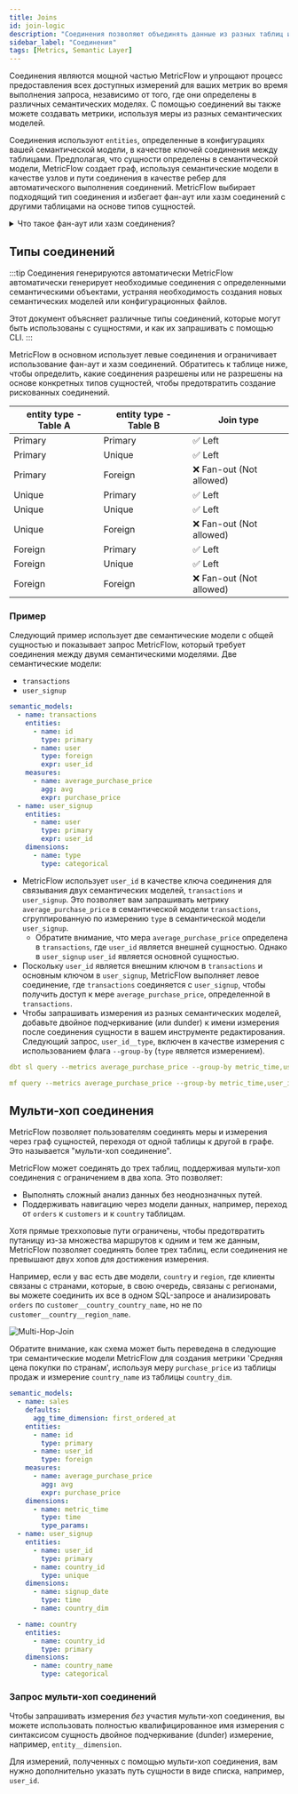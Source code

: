 ```yaml
---
title: Joins
id: join-logic
description: "Соединения позволяют объединять данные из разных таблиц и создавать новые метрики"
sidebar_label: "Соединения"
tags: [Metrics, Semantic Layer]
---
```


Соединения являются мощной частью MetricFlow и упрощают процесс предоставления всех доступных измерений для ваших метрик во время выполнения запроса, независимо от того, где они определены в различных семантических моделях. С помощью соединений вы также можете создавать метрики, используя меры из разных семантических моделей.

Соединения используют `entities`, определенные в конфигурациях вашей семантической модели, в качестве ключей соединения между таблицами. Предполагая, что сущности определены в семантической модели, MetricFlow создает граф, используя семантические модели в качестве узлов и пути соединения в качестве ребер для автоматического выполнения соединений. MetricFlow выбирает подходящий тип соединения и избегает фан-аут или хазм соединений с другими таблицами на основе типов сущностей.

<details>
  <summary>Что такое фан-аут или хазм соединения?</summary>
  <div>
    <div>&mdash; Фан-аут соединения возникают, когда одна строка в таблице соединяется с несколькими строками в другой таблице, что приводит к большему количеству выходных строк, чем входных.<br /><br />
    &mdash; Хазм соединения возникают, когда две таблицы имеют отношение многие ко многим через промежуточную таблицу, и соединение приводит к дублированию или отсутствию данных. </div>
  </div>
</details>

## Типы соединений

:::tip Соединения генерируются автоматически
MetricFlow автоматически генерирует необходимые соединения с определенными семантическими объектами, устраняя необходимость создания новых семантических моделей или конфигурационных файлов.

Этот документ объясняет различные типы соединений, которые могут быть использованы с сущностями, и как их запрашивать с помощью CLI.
:::

MetricFlow в основном использует левые соединения и ограничивает использование фан-аут и хазм соединений. Обратитесь к таблице ниже, чтобы определить, какие соединения разрешены или не разрешены на основе конкретных типов сущностей, чтобы предотвратить создание рискованных соединений.

| entity type - Table A | entity type - Table B | Join type            |
|---------------------------|---------------------------|----------------------|
| Primary                   | Primary                   | ✅ Left                 |
| Primary                   | Unique                    | ✅ Left                 |
| Primary                   | Foreign                   | ❌ Fan-out (Not allowed) |
| Unique                    | Primary                   | ✅ Left                 |
| Unique                    | Unique                    | ✅ Left                 |
| Unique                    | Foreign                   | ❌ Fan-out (Not allowed) |
| Foreign                   | Primary                   | ✅ Left                 |
| Foreign                   | Unique                    | ✅ Left                 |
| Foreign                   | Foreign                   | ❌ Fan-out (Not allowed) |   

### Пример

Следующий пример использует две семантические модели с общей сущностью и показывает запрос MetricFlow, который требует соединения между двумя семантическими моделями. Две семантические модели:
- `transactions`
- `user_signup`

```yaml
semantic_models:
  - name: transactions
    entities:
      - name: id
        type: primary
      - name: user
        type: foreign
        expr: user_id
    measures:
      - name: average_purchase_price
        agg: avg
        expr: purchase_price
  - name: user_signup
    entities:
      - name: user
        type: primary
        expr: user_id
    dimensions:
      - name: type
        type: categorical
```

- MetricFlow использует `user_id` в качестве ключа соединения для связывания двух семантических моделей, `transactions` и `user_signup`. Это позволяет вам запрашивать метрику `average_purchase_price` в семантической модели `transactions`, сгруппированную по измерению `type` в семантической модели `user_signup`.
  - Обратите внимание, что мера `average_purchase_price` определена в `transactions`, где `user_id` является внешней сущностью. Однако в `user_signup` `user_id` является основной сущностью.
- Поскольку `user_id` является внешним ключом в `transactions` и основным ключом в `user_signup`, MetricFlow выполняет левое соединение, где `transactions` соединяется с `user_signup`, чтобы получить доступ к мере `average_purchase_price`, определенной в `transactions`.
- Чтобы запрашивать измерения из разных семантических моделей, добавьте двойное подчеркивание (или dunder) к имени измерения после соединения сущности в вашем инструменте редактирования. Следующий запрос, `user_id__type`, включен в качестве измерения с использованием флага `--group-by` (`type` является измерением).

```yaml 
dbt sl query --metrics average_purchase_price --group-by metric_time,user_id__type # В dbt Cloud
```

```yaml 
mf query --metrics average_purchase_price --group-by metric_time,user_id__type # В dbt Core
```

## Мульти-хоп соединения

MetricFlow позволяет пользователям соединять меры и измерения через граф сущностей, переходя от одной таблицы к другой в графе. Это называется "мульти-хоп соединение".

MetricFlow может соединять до трех таблиц, поддерживая мульти-хоп соединения с ограничением в два хопа. Это позволяет:
- Выполнять сложный анализ данных без неоднозначных путей.
- Поддерживать навигацию через модели данных, например, переход от `orders` к `customers` и к `country` таблицам.

Хотя прямые треххоповые пути ограничены, чтобы предотвратить путаницу из-за множества маршрутов к одним и тем же данным, MetricFlow позволяет соединять более трех таблиц, если соединения не превышают двух хопов для достижения измерения.

Например, если у вас есть две модели, `country` и `region`, где клиенты связаны с странами, которые, в свою очередь, связаны с регионами, вы можете соединить их все в одном SQL-запросе и анализировать `orders` по `customer__country_country_name`, но не по `customer__country__region_name`.

![Multi-Hop-Join](/img/docs/building-a-dbt-project/multihop-diagram.png "Пример схемы для справки")

Обратите внимание, как схема может быть переведена в следующие три семантические модели MetricFlow для создания метрики 'Средняя цена покупки по странам', используя меру `purchase_price` из таблицы продаж и измерение `country_name` из таблицы `country_dim`.

```yaml
semantic_models:
  - name: sales
    defaults:
      agg_time_dimension: first_ordered_at
    entities:
      - name: id
        type: primary
      - name: user_id
        type: foreign
    measures:
      - name: average_purchase_price
        agg: avg
        expr: purchase_price
    dimensions:
      - name: metric_time
        type: time
        type_params:
  - name: user_signup
    entities:
      - name: user_id
        type: primary
      - name: country_id
        type: unique
    dimensions:
      - name: signup_date
        type: time
      - name: country_dim

  - name: country
    entities:
      - name: country_id
        type: primary
    dimensions:
      - name: country_name
        type: categorical
```

### Запрос мульти-хоп соединений

Чтобы запрашивать измерения _без_ участия мульти-хоп соединения, вы можете использовать полностью квалифицированное имя измерения с синтаксисом сущность двойное подчеркивание (dunder) измерение, например, `entity__dimension`.

Для измерений, полученных с помощью мульти-хоп соединения, вам нужно дополнительно указать путь сущности в виде списка, например, `user_id`.